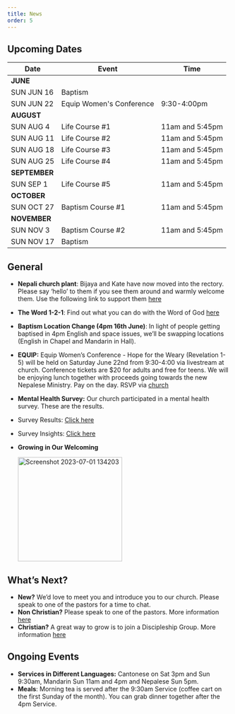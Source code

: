 ```yaml
---
title: News
order: 5
---
```


## Upcoming Dates

| Date | Event | Time |
| ----- | ----- | ----- |
| **JUNE** | 
| SUN JUN 16 | Baptism |  |
| SUN JUN 22 | Equip Women's Conference | 9:30-4:00pm |
| **AUGUST** | 
| SUN AUG 4 | Life Course #1 | 11am and 5:45pm |
| SUN AUG 11 | Life Course #2 | 11am and 5:45pm |
| SUN AUG 18 | Life Course #3 | 11am and 5:45pm |
| SUN AUG 25 | Life Course #4 | 11am and 5:45pm |
| **SEPTEMBER** | 
| SUN SEP 1 | Life Course #5 | 11am and 5:45pm |
| **OCTOBER** | 
| SUN OCT 27 | Baptism Course #1 | 11am and 5:45pm |
| **NOVEMBER** | 
| SUN NOV 3 | Baptism Course #2 | 11am and 5:45pm |
| SUN NOV 17 | Baptism |  |




## General
- **Nepali church plant**: Bijaya and Kate have now moved into the rectory. Please say ‘hello’ to them if you see them around and warmly welcome them. Use the following link to support them [here](https://encministries.org.au/ministry/nepali/)
- **The Word 1-2-1**: Find out what you can do with the Word of God [here](https://www.theword121.com/)
- **Baptism Location Change (4pm 16th June)**: In light of people getting baptised in 4pm English and space issues, we’ll be swapping locations (English in Chapel and Mandarin in Hall). 
- **EQUIP:** Equip Women’s Conference - Hope for the Weary (Revelation 1-5) will be held on Saturday June 22nd from 9:30-4:00 via livestream at church. Conference tickets are $20 for adults and free for teens.  We will be enjoying lunch together with proceeds going towards the new Nepalese Ministry. Pay on the day. RSVP via [church](https://stgeorgeshurstville.org.au/equip24) 
- **Mental Health Survey:** Our church participated in a mental health survey. These are the results.
- Survey Results: [Click here](https://anglicare.us12.list-manage.com/track/click?u=c55d32470f9080e352c9fa9ee&id=73909ce03c&e=cae2a969f1)
- Survey Insights: [Click here](https://anglicare.us12.list-manage.com/track/click?u=c55d32470f9080e352c9fa9ee&id=7ae7c7f622&e=cae2a969f1)

- **Growing in Our Welcoming**

  <img width="236" alt="Screenshot 2023-07-01 134203" src="https://github.com/stgeorgeshurstville/bulletin/assets/119166299/b540ac1c-0ba4-481e-90a5-5464939f7e4c">


## What’s Next?
- **New?** We’d love to meet you and introduce you to our church. Please speak to one of the pastors for a time to chat. 
- **Non Christian?** Please speak to one of the pastors. More information [here](https://stgeorgeshurstville.org.au/lets-talk-about-christianity)
- **Christian?** A great way to grow is to join a Discipleship Group. More information [here](https://stgeorgeshurstville.org.au/discipleship-groups)

## Ongoing Events
- **Services in Different Languages:** Cantonese on Sat 3pm and Sun 9:30am, Mandarin Sun 11am and 4pm and Nepalese Sun 5pm. 
- **Meals**: Morning tea is served after the 9:30am Service (coffee cart on the first Sunday of the month). You can grab dinner together after the 4pm Service.


